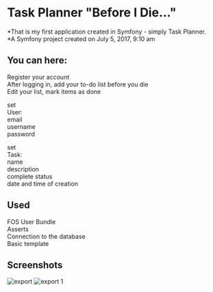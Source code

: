 # Task Planner "Before I Die..."

*That is my first application created in Symfony - simply Task Planner.<br />
*A Symfony project created on July 5, 2017, 9:10 am<br />

## You can here:

Register your account<br />
After logging in, add your to-do list before you die<br />
Edit your list, mark items as done<br />

set<br />
User:<br />
email<br />
username<br />
password<br />

set<br />
Task:<br />
name<br />
description<br />
complete status<br />
date and time of creation<br />

## Used

FOS User Bundle<br />
Asserts<br />
Connection to the database<br />
Basic template<br />

## Screenshots
![export](https://user-images.githubusercontent.com/17658765/28225574-73a46f94-68d3-11e7-9d85-4c66991c7667.png)
![export 1](https://user-images.githubusercontent.com/17658765/28225577-76ee18e4-68d3-11e7-94c9-8b00ec2a4771.png)
